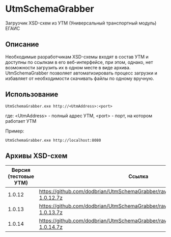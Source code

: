 # UtmSchemaGrabber
Загрузчик XSD-схем из УТМ (Универсальный транспортный модуль) ЕГАИС

## Описание
Необходимые разработчикам XSD-схемы входят в состав УТМ и доступны по ссылкам в его веб-интерфейсе, при этом, однако, нет возможности загрузить их в одном месте в виде архива. UtmSchemaGrabber позволяет автоматизировать процесс загрузки и избавляет от необходимости скачивать файлы по одному вручную.

## Использование
```
UtmSchemaGrabber.exe http://<UtmAddress>:<port>
```
где:
\<UtmAddress\> - полный адрес УТМ, \<port\> - порт, на котором работает УТМ

Пример:
```
UtmSchemaGrabber.exe http://localhost:8080
```

## Архивы XSD-схем
Версия (тестовые УТМ)|Ссылка
---|---
1.0.12|https://github.com/dodbrian/UtmSchemaGrabber/raw/master/Schemas/EgaisXsd-1.0.12.7z
1.0.13|https://github.com/dodbrian/UtmSchemaGrabber/raw/master/Schemas/EgaisXsd-1.0.13.7z
1.0.14|https://github.com/dodbrian/UtmSchemaGrabber/raw/master/Schemas/EgaisXsd-1.0.14.7z
